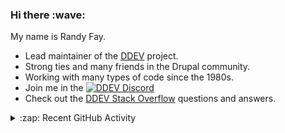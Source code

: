 
<h3>Hi there :wave:</h3>

My name is Randy Fay.

- Lead maintainer of the [DDEV](https://github.com/ddev/ddev) project.
- Strong ties and many friends in the Drupal community.
- Working with many types of code since the 1980s.
- Join me in the [![DDEV Discord](https://img.shields.io/discord/664580571770388500?logo=discord&logoColor=%23fff&label=DDEV%20Discord&link=https%3A%2F%2Fddev.com%2Fs%2Fdiscord)](https://ddev.com/s/discord)
- Check out the [DDEV Stack Overflow](https://stackoverflow.com/tags/ddev) questions and answers.

<details>
  <summary>:zap: Recent GitHub Activity</summary>

<!--RECENT_ACTIVITY:start-->
1. ✔️ Closed issue [#24](https://github.com/ddev/ddev-mongo/issues/24) in [ddev/ddev-mongo](https://github.com/ddev/ddev-mongo)<br>
2. 🎉 Merged PR [#7507](https://github.com/ddev/ddev/pull/7507) in [ddev/ddev](https://github.com/ddev/ddev)<br>
3. 👍 Approved [#7507](https://github.com/ddev/ddev/pull/7507#pullrequestreview-3102278230) in [ddev/ddev](https://github.com/ddev/ddev)<br>
4. 💬 Commented on [#7518](https://github.com/ddev/ddev/issues/7518#issuecomment-3169453359) in [ddev/ddev](https://github.com/ddev/ddev)<br>
5. 💬 Commented on [#7518](https://github.com/ddev/ddev/issues/7518#issuecomment-3168857652) in [ddev/ddev](https://github.com/ddev/ddev)<br>
6. 🎉 Merged PR [#7516](https://github.com/ddev/ddev/pull/7516) in [ddev/ddev](https://github.com/ddev/ddev)<br>
7. 💬 Commented on [#7516](https://github.com/ddev/ddev/pull/7516#issuecomment-3167852650) in [ddev/ddev](https://github.com/ddev/ddev)<br>
8. 💬 Commented on [#7516](https://github.com/ddev/ddev/pull/7516#discussion_r2262924876) in [ddev/ddev](https://github.com/ddev/ddev)<br>
9. 💬 Commented on [#7518](https://github.com/ddev/ddev/issues/7518#issuecomment-3167837754) in [ddev/ddev](https://github.com/ddev/ddev)<br>
10. 💬 Commented on [#7518](https://github.com/ddev/ddev/issues/7518#issuecomment-3167830374) in [ddev/ddev](https://github.com/ddev/ddev)<br>
11. 💬 Commented on [#7518](https://github.com/ddev/ddev/issues/7518#issuecomment-3167813640) in [ddev/ddev](https://github.com/ddev/ddev)<br>
12. 💬 Commented on [#7517](https://github.com/ddev/ddev/pull/7517#issuecomment-3167794822) in [ddev/ddev](https://github.com/ddev/ddev)<br>
13. ❗️ Opened issue [#7518](https://github.com/ddev/ddev/issues/7518) in [ddev/ddev](https://github.com/ddev/ddev)<br>
14. 💬 Commented on [#2](https://github.com/lussoluca/ddev-drupal-suite/pull/2#issuecomment-3165030711) in [lussoluca/ddev-drupal-suite](https://github.com/lussoluca/ddev-drupal-suite)<br>
15. 💬 Commented on [#2](https://github.com/lussoluca/ddev-drupal-suite/pull/2#issuecomment-3164983275) in [lussoluca/ddev-drupal-suite](https://github.com/lussoluca/ddev-drupal-suite)<br>
16. 💬 Commented on [#7486](https://github.com/ddev/ddev/pull/7486#discussion_r2260792278) in [ddev/ddev](https://github.com/ddev/ddev)<br>
17. 💬 Commented on [#7502](https://github.com/ddev/ddev/pull/7502#discussion_r2260784424) in [ddev/ddev](https://github.com/ddev/ddev)<br>
18. 👍 Approved [#7515](https://github.com/ddev/ddev/pull/7515#pullrequestreview-3097280846) in [ddev/ddev](https://github.com/ddev/ddev)<br>
19. 💬 Commented on [#7505](https://github.com/ddev/ddev/issues/7505#issuecomment-3163725845) in [ddev/ddev](https://github.com/ddev/ddev)<br>
20. 💬 Commented on [#7492](https://github.com/ddev/ddev/pull/7492#issuecomment-3163714914) in [ddev/ddev](https://github.com/ddev/ddev)<br>
<!--RECENT_ACTIVITY:end-->

</details>
